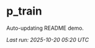 # p_train

Auto-updating README demo.

<!--START_SECTION:status-->
_Last run: 2025-10-20 05:20 UTC_
<!--END_SECTION:status-->

































































































































































































































































































































































































































































































































































































































































































































































































































































































































































































































































































































































































































































































































































































































